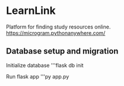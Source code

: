 # LearnLink
Platform for finding study resources online.
https://microgram.pythonanywhere.com/


## Database setup and migration
Initialize database
'''flask db init

Run flask app
'''py app.py